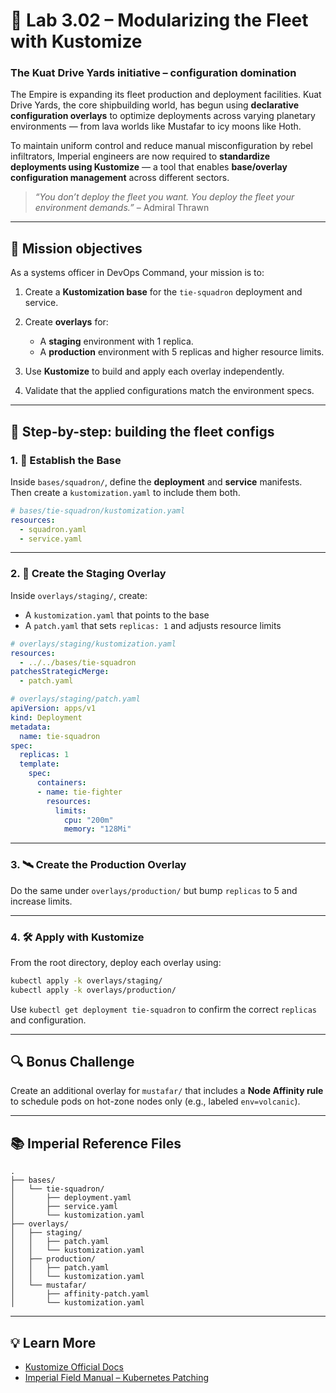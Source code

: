 # 🌌 Lab 3.02 – Modularizing the Fleet with Kustomize

### **The Kuat Drive Yards initiative – configuration domination**

The Empire is expanding its fleet production and deployment facilities. Kuat Drive Yards, the core shipbuilding world, has begun using **declarative configuration overlays** to optimize deployments across varying planetary environments — from lava worlds like Mustafar to icy moons like Hoth.

To maintain uniform control and reduce manual misconfiguration by rebel infiltrators, Imperial engineers are now required to **standardize deployments using Kustomize** — a tool that enables **base/overlay configuration management** across different sectors.

> *“You don’t deploy the fleet you want. You deploy the fleet your environment demands.”* – Admiral Thrawn

---

## 🎯 Mission objectives

As a systems officer in DevOps Command, your mission is to:

1. Create a **Kustomization base** for the `tie-squadron` deployment and service.
2. Create **overlays** for:

   * A **staging** environment with 1 replica.
   * A **production** environment with 5 replicas and higher resource limits.
3. Use **Kustomize** to build and apply each overlay independently.
4. Validate that the applied configurations match the environment specs.

---

## 🧭 Step-by-step: building the fleet configs

### 1. 🔧 Establish the Base

Inside `bases/squadron/`, define the **deployment** and **service** manifests. Then create a `kustomization.yaml` to include them both.

```yaml
# bases/tie-squadron/kustomization.yaml
resources:
  - squadron.yaml
  - service.yaml
```

---

### 2. 🧪 Create the Staging Overlay

Inside `overlays/staging/`, create:

* A `kustomization.yaml` that points to the base
* A `patch.yaml` that sets `replicas: 1` and adjusts resource limits

```yaml
# overlays/staging/kustomization.yaml
resources:
  - ../../bases/tie-squadron
patchesStrategicMerge:
  - patch.yaml
```

```yaml
# overlays/staging/patch.yaml
apiVersion: apps/v1
kind: Deployment
metadata:
  name: tie-squadron
spec:
  replicas: 1
  template:
    spec:
      containers:
      - name: tie-fighter
        resources:
          limits:
            cpu: "200m"
            memory: "128Mi"
```

---

### 3. 🛰️ Create the Production Overlay

Do the same under `overlays/production/` but bump `replicas` to 5 and increase limits.

---

### 4. 🛠️ Apply with Kustomize

From the root directory, deploy each overlay using:

```bash
kubectl apply -k overlays/staging/
kubectl apply -k overlays/production/
```

Use `kubectl get deployment tie-squadron` to confirm the correct `replicas` and configuration.

---

## 🔍 Bonus Challenge

Create an additional overlay for `mustafar/` that includes a **Node Affinity rule** to schedule pods on hot-zone nodes only (e.g., labeled `env=volcanic`).

---

## 📚 Imperial Reference Files

```text
.
├── bases/
│   └── tie-squadron/
│       ├── deployment.yaml
│       ├── service.yaml
│       └── kustomization.yaml
├── overlays/
│   ├── staging/
│   │   ├── patch.yaml
│   │   └── kustomization.yaml
│   ├── production/
│   │   ├── patch.yaml
│   │   └── kustomization.yaml
│   └── mustafar/
│       ├── affinity-patch.yaml
│       └── kustomization.yaml
```

---

## 💡 Learn More

* [Kustomize Official Docs](https://kubectl.docs.kubernetes.io/pages/app_management/introduction.html)
* [Imperial Field Manual – Kubernetes Patching](https://kubernetes.io/docs/tasks/manage-kubernetes-objects/kustomization/)
